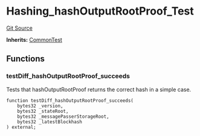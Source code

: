 # Hashing_hashOutputRootProof_Test
[Git Source](https://github.com/ethereum-optimism/optimism/blob/f7b73857601914eeea6fc4c1ba46ae99ca744d97/contracts/test/Hashing.t.sol)

**Inherits:**
[CommonTest](/contracts/test/CommonTest.t.sol/contract.CommonTest.md)


## Functions
### testDiff_hashOutputRootProof_succeeds

Tests that hashOutputRootProof returns the correct hash in a simple case.


```solidity
function testDiff_hashOutputRootProof_succeeds(
    bytes32 _version,
    bytes32 _stateRoot,
    bytes32 _messagePasserStorageRoot,
    bytes32 _latestBlockhash
) external;
```

